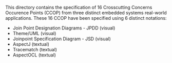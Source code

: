 This directory contains the specification of 16 Crosscutting Concerns Occurence Points (CCOP) from three distinct embedded systems real-world applications.
These 16 CCOP have been specified using 6 distinct notations:
- Join Point Designation Diagrams - JPDD (visual)
- Theme/UML (visual)
- Joinpoint Specification Diagram - JSD (visual)
- AspectJ (textual)
- Tracematch (textual)
- AspectOCL (textual)
